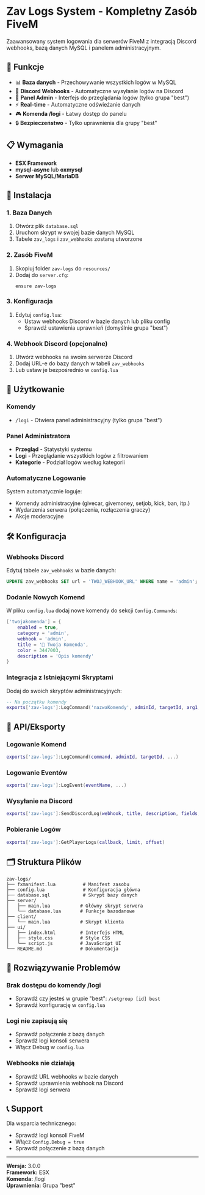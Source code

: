 
# Zav Logs System - Kompletny Zasób FiveM

Zaawansowany system logowania dla serwerów FiveM z integracją Discord webhooks, bazą danych MySQL i panelem administracyjnym.

## 🎯 Funkcje

- 📊 **Baza danych** - Przechowywanie wszystkich logów w MySQL
- 🔗 **Discord Webhooks** - Automatyczne wysyłanie logów na Discord
- 👮 **Panel Admin** - Interfejs do przeglądania logów (tylko grupa "best")
- ⚡ **Real-time** - Automatyczne odświeżanie danych
- 🎮 **Komenda /logi** - Łatwy dostęp do panelu
- 🔒 **Bezpieczeństwo** - Tylko uprawnienia dla grupy "best"

## 📋 Wymagania

- **ESX Framework**
- **mysql-async** lub **oxmysql**
- **Serwer MySQL/MariaDB**

## 🚀 Instalacja

### 1. Baza Danych
1. Otwórz plik `database.sql`
2. Uruchom skrypt w swojej bazie danych MySQL
3. Tabele `zav_logs` i `zav_webhooks` zostaną utworzone

### 2. Zasób FiveM
1. Skopiuj folder `zav-logs` do `resources/`
2. Dodaj do `server.cfg`:
   ```
   ensure zav-logs
   ```

### 3. Konfiguracja
1. Edytuj `config.lua`:
   - Ustaw webhooks Discord w bazie danych lub pliku config
   - Sprawdź ustawienia uprawnień (domyślnie grupa "best")

### 4. Webhook Discord (opcjonalne)
1. Utwórz webhooks na swoim serwerze Discord
2. Dodaj URL-e do bazy danych w tabeli `zav_webhooks`
3. Lub ustaw je bezpośrednio w `config.lua`

## 📖 Użytkowanie

### Komendy
- `/logi` - Otwiera panel administracyjny (tylko grupa "best")

### Panel Administratora
- **Przegląd** - Statystyki systemu
- **Logi** - Przeglądanie wszystkich logów z filtrowaniem
- **Kategorie** - Podział logów według kategorii

### Automatyczne Logowanie
System automatycznie loguje:
- Komendy administracyjne (givecar, givemoney, setjob, kick, ban, itp.)
- Wydarzenia serwera (połączenia, rozłączenia graczy)
- Akcje moderacyjne

## 🛠️ Konfiguracja

### Webhooks Discord
Edytuj tabele `zav_webhooks` w bazie danych:
```sql
UPDATE zav_webhooks SET url = 'TWÓJ_WEBHOOK_URL' WHERE name = 'admin';
```

### Dodanie Nowych Komend
W pliku `config.lua` dodaj nowe komendy do sekcji `Config.Commands`:
```lua
['twojakomenda'] = {
    enabled = true,
    category = 'admin',
    webhook = 'admin',
    title = '🔧 Twoja Komenda',
    color = 3447003,
    description = 'Opis komendy'
}
```

### Integracja z Istniejącymi Skryptami
Dodaj do swoich skryptów administracyjnych:
```lua
-- Na początku komendy
exports['zav-logs']:LogCommand('nazwaKomendy', adminId, targetId, arg1, arg2, ...)
```

## 🔧 API/Eksporty

### Logowanie Komend
```lua
exports['zav-logs']:LogCommand(command, adminId, targetId, ...)
```

### Logowanie Eventów
```lua
exports['zav-logs']:LogEvent(eventName, ...)
```

### Wysyłanie na Discord
```lua
exports['zav-logs']:SendDiscordLog(webhook, title, description, fields, color)
```

### Pobieranie Logów
```lua
exports['zav-logs']:GetPlayerLogs(callback, limit, offset)
```

## 🗂️ Struktura Plików

```
zav-logs/
├── fxmanifest.lua          # Manifest zasobu
├── config.lua              # Konfiguracja główna
├── database.sql            # Skrypt bazy danych
├── server/
│   ├── main.lua           # Główny skrypt serwera
│   └── database.lua       # Funkcje bazodanowe
├── client/
│   └── main.lua           # Skrypt klienta
├── ui/
│   ├── index.html         # Interfejs HTML
│   ├── style.css          # Style CSS
│   └── script.js          # JavaScript UI
└── README.md              # Dokumentacja
```

## 🐛 Rozwiązywanie Problemów

### Brak dostępu do komendy /logi
- Sprawdź czy jesteś w grupie "best": `/setgroup [id] best`
- Sprawdź konfigurację w `config.lua`

### Logi nie zapisują się
- Sprawdź połączenie z bazą danych
- Sprawdź logi konsoli serwera
- Włącz Debug w `config.lua`

### Webhooks nie działają
- Sprawdź URL webhooks w bazie danych
- Sprawdź uprawnienia webhook na Discord
- Sprawdź logi serwera

## 📞 Support

Dla wsparcia technicznego:
- Sprawdź logi konsoli FiveM
- Włącz `Config.Debug = true`
- Sprawdź połączenie z bazą danych

---

**Wersja:** 3.0.0  
**Framework:** ESX  
**Komenda:** /logi  
**Uprawnienia:** Grupa "best"
